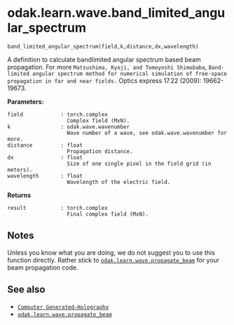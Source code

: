 # odak.learn.wave.band_limited_angular_spectrum

`band_limited_angular_spectrum(field,k,distance,dx,wavelength)`

A definition to calculate bandlimited angular spectrum based beam propagation. 
For more `Matsushima, Kyoji, and Tomoyoshi Shimobaba`, `Band-limited angular spectrum method for numerical simulation of free-space propagation in far and near fields.` Optics express 17.22 (2009): 19662-19673.

**Parameters:**

    field            : torch.complex
                       Complex field (MxN).
    k                : odak.wave.wavenumber
                       Wave number of a wave, see odak.wave.wavenumber for more.
    distance         : float
                       Propagation distance.
    dx               : float
                       Size of one single pixel in the field grid (in meters).
    wavelength       : float
                       Wavelength of the electric field.

                       
**Returns**

    result           : torch.complex
                       Final complex field (MxN).

## Notes

Unless you know what you are doing, we do not suggest you to use this function directly. 
Rather stick to [`odak.learn.wave.propagate_beam`](propagate_beam.md) for  your beam propagation code. 

## See also

* [`Computer Generated-Holography`](../../../cgh.md)
* [`odak.learn.wave.propagate_beam`](propagate_beam.md)
